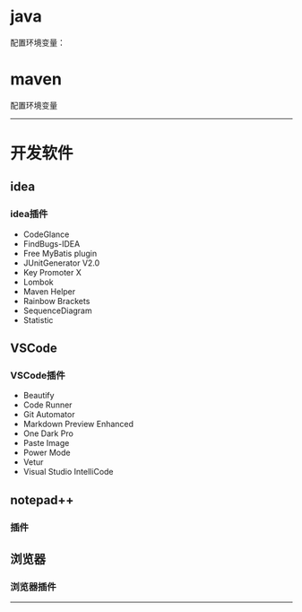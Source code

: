 
# java

配置环境变量：


# maven

配置环境变量

---


# 开发软件

## idea

### idea插件

- CodeGlance
- FindBugs-IDEA
- Free MyBatis plugin
- JUnitGenerator V2.0
- Key Promoter X
- Lombok
- Maven Helper
- Rainbow Brackets
- SequenceDiagram
- Statistic

## VSCode

### VSCode插件

- Beautify
- Code Runner
- Git Automator
- Markdown Preview Enhanced
- One Dark Pro
- Paste Image
- Power Mode
- Vetur
- Visual Studio IntelliCode

## notepad++

### 插件


## 浏览器

### 浏览器插件

---